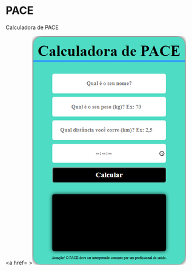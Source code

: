 # PACE
Calculadora de PACE

<a href= ><img src=https://github.com/Daniel1543/PACE/blob/main/PACE.PNG>
</a>

